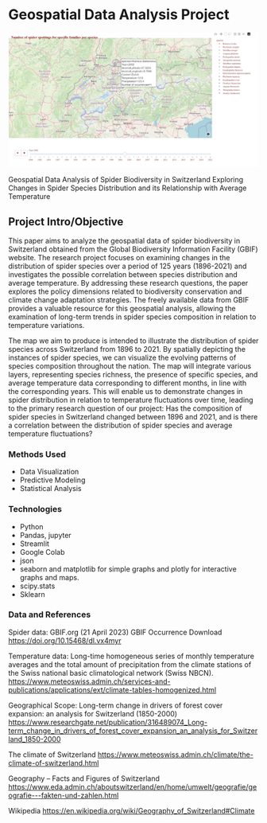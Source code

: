 # Geospatial Data Analysis Project

![alternative text](./maps_html/unnamed.jpeg)

Geospatial Data Analysis of Spider Biodiversity in Switzerland
Exploring Changes in Spider Species Distribution and its Relationship with Average Temperature

## Project Intro/Objective
This paper aims to analyze the geospatial data of spider biodiversity in Switzerland obtained from the Global Biodiversity Information Facility (GBIF) website. The research project focuses on examining changes in the distribution of spider species over a period of 125 years (1896-2021) and investigates the possible correlation between species distribution and average temperature. By addressing these research questions, the paper explores the policy dimensions related to biodiversity conservation and climate change adaptation strategies. The freely available data from GBIF provides a valuable resource for this geospatial analysis, allowing the examination of long-term trends in spider species composition in relation to temperature variations.

The map we aim to produce is intended to illustrate the distribution of spider species across Switzerland from 1896 to 2021. By spatially depicting the instances of spider species, we can visualize the evolving patterns of species composition throughout the nation. The map will integrate various layers, representing species richness, the presence of specific species, and average temperature data corresponding to different months, in line with the corresponding years. This will enable us to demonstrate changes in spider distribution in relation to temperature fluctuations over time, leading to the primary research question of our project:
Has the composition of spider species in Switzerland changed between 1896 and 2021, and is there a correlation between the distribution of spider species and average temperature fluctuations?



### Methods Used
* Data Visualization
* Predictive Modeling
* Statistical Analysis

### Technologies
* Python
* Pandas, jupyter
* Streamlit
* Google Colab
* json
* seaborn and matplotlib for simple graphs and plotly for interactive graphs and maps.
* scipy.stats
* Sklearn 

### Data and References 

Spider data:
GBIF.org (21 April 2023) GBIF Occurrence Download  
https://doi.org/10.15468/dl.vx4myr

Temperature data:
Long-time homogeneous series of monthly temperature averages and the total amount of precipitation from the climate stations of the Swiss national basic climatological network (Swiss NBCN). https://www.meteoswiss.admin.ch/services-and-publications/applications/ext/climate-tables-homogenized.html 

Geographical Scope:
Long-term change in drivers of forest cover expansion: an analysis for Switzerland (1850-2000) https://www.researchgate.net/publication/316489074_Long-term_change_in_drivers_of_forest_cover_expansion_an_analysis_for_Switzerland_1850-2000 

The climate of Switzerland https://www.meteoswiss.admin.ch/climate/the-climate-of-switzerland.html 

Geography – Facts and Figures of Switzerland https://www.eda.admin.ch/aboutswitzerland/en/home/umwelt/geografie/geografie---fakten-und-zahlen.html 

Wikipedia 
https://en.wikipedia.org/wiki/Geography_of_Switzerland#Climate 

